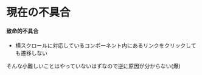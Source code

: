 # 現在の不具合
#### 致命的不具合
- 横スクロールに対応しているコンポーネント内にあるリンクをクリックしても遷移しない

そんな小難しいことはやっていないはずなので逆に原因が分からない(爆)
